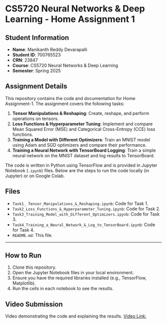 # CS5720 Neural Networks & Deep Learning - Home Assignment 1

## Student Information

- **Name**: Manikanth Reddy Devarapalli
- **Student ID**: 700765523
- **CRN**: 23847
- **Course**: CS5720 Neural Networks & Deep Learning
- **Semester**: Spring 2025

## Assignment Details

This repository contains the code and documentation for Home Assignment-1. The assignment covers the following tasks:

1. **Tensor Manipulations & Reshaping**: Create, reshape, and perform operations on tensors.
2. **Loss Functions & Hyperparameter Tuning**: Implement and compare Mean Squared Error (MSE) and Categorical Cross-Entropy (CCE) loss functions.
3. **Training a Model with Different Optimizers**: Train an MNIST model using Adam and SGD optimizers and compare their performance.
4. **Training a Neural Network with TensorBoard Logging**: Train a simple neural network on the MNIST dataset and log results to TensorBoard.

The code is written in Python using TensorFlow and is provided in Jupyter Notebook (`.ipynb`) files. Below are the steps to run the code locally (in Jupyter) or on Google Colab.

## Files

- `Task1_ Tensor_Manipulations_&_Reshaping.ipynb`: Code for Task 1.
- `Task2_Loss_Functions_&_Hyperparameter_Tuning.ipynb`: Code for Task 2.
- `Task3_Training_Model_with_Different_Optimizers.ipynb`: Code for Task 3.
- `Task4_Training_a_Neural_Network_&_Log_to_TensorBoard.ipynb`: Code for Task 4.
- `README.md`: This file.

---

## How to Run

1. Clone this repository.
2. Open the Jupyter Notebook files in your local environment.
3. Ensure you have the required libraries installed (e.g., TensorFlow, Matplotlib).
4. Run the cells in each notebook to see the results.

## Video Submission

Video demonstrating the code and explaining the results.
[Video Link:](https://drive.google.com/file/d/1E-cq4iMLi2iEvougmnsLAVFuEqdH3RJO/view?usp=sharing)
